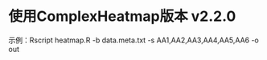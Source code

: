 # 使用ComplexHeatmap版本 v2.2.0

示例：Rscript heatmap.R -b data.meta.txt -s AA1,AA2,AA3,AA4,AA5,AA6 -o out
